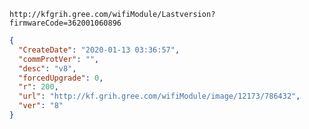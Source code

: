 `http://kfgrih.gree.com/wifiModule/Lastversion?firmwareCode=362001060896`

```json
{
  "CreateDate": "2020-01-13 03:36:57",
  "commProtVer": "",
  "desc": "v8",
  "forcedUpgrade": 0,
  "r": 200,
  "url": "http://kf.grih.gree.com/wifiModule/image/12173/786432",
  "ver": "8"
}
```